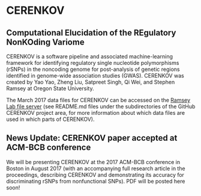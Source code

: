 # CERENKOV
## Computational Elucidation of the REgulatory NonKOding Variome

CERENKOV is a software pipeline and associated machine-learning framework for
identifying regulatory single nucleotide polymorphisms (rSNPs) in the noncoding
genome for post-analysis of genetic regions identified in genome-wide
association studies (GWAS). CERENKOV was created by Yao Yao, Zheng Liu,
Satpreet Singh, Qi Wei, and Stephen Ramsey at Oregon State University. 

The March 2017 data files for CERENKOV can be accessed on the
[Ramsey Lab file server](http://files.cgrb.oregonstate.edu/Ramsey_Lab/cerenkov/datafiles_201703)
(see README.md files under the subdirectories of the GitHub CERENKOV project
area, for more information about which data files are used in which parts of
CERENKOV).


## News Update: CERENKOV paper accepted at ACM-BCB conference

We will be presenting CERENKOV at the 2017 ACM-BCB conference in Boston in
August 2017 (with an accompanying full research article in the proceedings,
describing CERENKOV and demonstrating its accuracy for discriminating rSNPs from
nonfunctional SNPs). PDF will be posted here soon!








